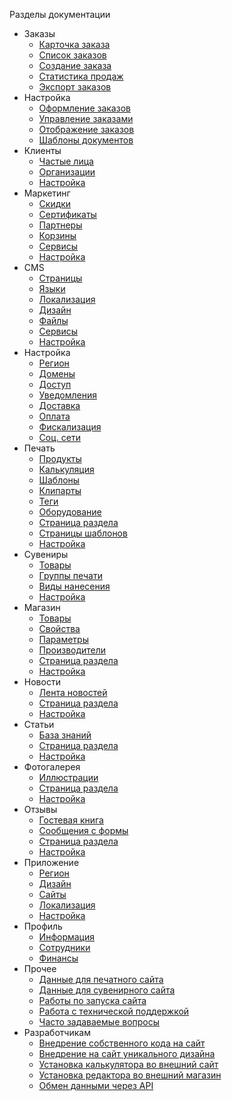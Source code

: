 ﻿<!-- docs/_sidebar.md -->
Разделы документации
- Заказы
	- [Карточка заказа](/orders/edit.md)
	- [Список заказов](orders/list.md)
	- [Создание заказа](/orders/create.md)
	- [Статистика продаж](/orders/report.md)
	- [Экспорт заказов](/orders/export.md)
- Настройка
	- [Оформление заказов](/orders/settings-workflow.md)
	- [Управление заказами](/orders/settings-manage.md)
	- [Отображение заказов](/orders/settings-view.md)
	- [Шаблоны документов](/orders/settings-templates.md)
- Клиенты
	- [Частые лица](/customers/b2c.md)
	- [Организации](/customers/b2b.md)
	- [Настройка](/customers/settings.md)
- Маркетинг
	- [Скидки](/marketing/discounts.md)
	- [Сертификаты](/marketing/certificates.md)
	- [Партнеры](/marketing/affiliates.md)
	- [Корзины](/marketing/cards.md)
	- [Сервисы](/marketing/services.md)
	- [Настройка](/marketing/settings.md)
- CMS
	- [Страницы](/cms/pages.md)
	- [Языки](/cms/languages.md)
	- [Локализация](/cms/localization.md)
	- [Дизайн](/cms/design.md)
	- [Файлы](/cms/files.md)
	- [Сервисы](/ms/services.md)
	- [Настройка](/cms/settings.md)
- Настройка
	- [Регион](/site/region.md)
	- [Домены](/site/domains.md)
	- [Доступ](/site/access.md)
	- [Уведомления](/site/notifications.md)
	- [Доставка](/site/shippings.md)
	- [Оплата](/site/payments.md)
	- [Фискализация](/site/fiscalization.md)
	- [Соц. сети](/site/socials.md)
- Печать
	- [Продукты](/print/products.md)
	- [Калькуляция](/print/calculations.md)
	- [Шаблоны](/print/templates.md)
	- [Клипарты](/print/cliparts.md)
	- [Теги](/print/tags.md)
	- [Оборудование](/print/devices.md)
	- [Страница раздела](/print/page.md)
	- [Страницы шаблонов](/print/tpages.md)
	- [Настройка](/print/settings.md)
- Сувениры
	- [Товары](/gift/products.md)
	- [Группы печати](/gift/groups.md)
	- [Виды нанесения](/gift/prints.md)
	- [Настройка](/gift/settings.md)
- Магазин
	- [Товары](/shop/products.md)
	- [Свойства](/shop/properties.md)
	- [Параметры](/shop/parameters.md)
	- [Производители](/shop/vendors.md)
	- [Страница раздела](/shop/page.md)
	- [Настройка](/shop/settings.md)
- Новости
	- [Лента новостей](/news/list.md)
	- [Страница раздела](/news/page.md)
	- [Настройка](/news/settings.md)
- Статьи
	- [База знаний](/faq/list.md)
	- [Страница раздела](/faq/page.md)
	- [Настройка](/faq/settings.md)
- Фотогалерея
	- [Иллюстрации](/gallery/list.md)
	- [Страница раздела](/gallery/page.md)
	- [Настройка](/gallery/settings.md)
- Отзывы
	- [Гостевая книга](/feedback/gbooks.md)
	- [Сообщения с формы](/feedback/messages.md)
	- [Страница раздела](/feedback/page.md)
	- [Настройка](/feedback/settings.md)
- Приложение
	- [Регион](/app/region.md)
	- [Дизайн](/app/design.md)
	- [Сайты](/app/sites.md)
	- [Локализация](/app/localization.md)
	- [Настройка](/app/settings.md)
- Профиль
	- [Информация](/profile/info.md)
	- [Сотрудники](/profile/staff.md)
	- [Финансы](/profile/finance.md)
- Прочее
	- [Данные для печатного сайта](/misc/data-for-print-site.md)
	- [Данные для сувенирного сайта](/misc/data-for-gift-site.md)
	- [Работы по запуска сайта](/misc/launch-site.md)
	- [Работа с технической поддержкой](/misc/tech-support.md)
	- [Часто задаваемые вопросы](/misc/faq.md)
- Разработчикам
	- [Внедрение собственного кода на сайт](/dev/front.md)
	- [Внедрение на сайт уникального дизайна](/dev/design.md)
	- [Установка калькулятора во внешний сайт](/dev/calc.md)
	- [Установка редактора во внешний магазин](/dev/editor.md)
	- [Обмен данными через API](/dev/api.md)
